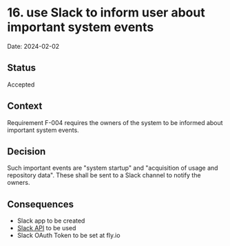 # 16. use Slack to inform user about important system events

Date: 2024-02-02

## Status

Accepted

## Context

Requirement F-004 requires the owners of the system to be informed about important system events.

## Decision

Such important events are "system startup" and "acquisition of usage and repository data".
These shall be sent to a Slack channel to notify the owners.

## Consequences

- Slack app to be created
- [Slack API](https://pkg.go.dev/github.com/slack-go/slack@v0.12.3#section-readme) to be used
- Slack OAuth Token to be set at fly.io